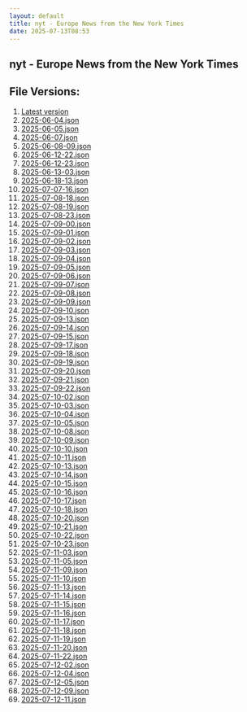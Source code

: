 ```yaml
---
layout: default
title: nyt - Europe News from the New York Times
date: 2025-07-13T08:53
---
```


## nyt - Europe News from the New York Times

<div id="data-chart"></div>
<div id="data-table"></div>
<script>
document.addEventListener('DOMContentLoaded', function(){
  document.getElementById('data-table').textContent = 'This source isn't supported for tables yet.';
});
</script>

## File Versions:
1. [Latest version](./latest.json)
2. [2025-06-04.json](./2025-06-04.json)
3. [2025-06-05.json](./2025-06-05.json)
4. [2025-06-07.json](./2025-06-07.json)
5. [2025-06-08-09.json](./2025-06-08-09.json)
6. [2025-06-12-22.json](./2025-06-12-22.json)
7. [2025-06-12-23.json](./2025-06-12-23.json)
8. [2025-06-13-03.json](./2025-06-13-03.json)
9. [2025-06-18-13.json](./2025-06-18-13.json)
10. [2025-07-07-16.json](./2025-07-07-16.json)
11. [2025-07-08-18.json](./2025-07-08-18.json)
12. [2025-07-08-19.json](./2025-07-08-19.json)
13. [2025-07-08-23.json](./2025-07-08-23.json)
14. [2025-07-09-00.json](./2025-07-09-00.json)
15. [2025-07-09-01.json](./2025-07-09-01.json)
16. [2025-07-09-02.json](./2025-07-09-02.json)
17. [2025-07-09-03.json](./2025-07-09-03.json)
18. [2025-07-09-04.json](./2025-07-09-04.json)
19. [2025-07-09-05.json](./2025-07-09-05.json)
20. [2025-07-09-06.json](./2025-07-09-06.json)
21. [2025-07-09-07.json](./2025-07-09-07.json)
22. [2025-07-09-08.json](./2025-07-09-08.json)
23. [2025-07-09-09.json](./2025-07-09-09.json)
24. [2025-07-09-10.json](./2025-07-09-10.json)
25. [2025-07-09-13.json](./2025-07-09-13.json)
26. [2025-07-09-14.json](./2025-07-09-14.json)
27. [2025-07-09-15.json](./2025-07-09-15.json)
28. [2025-07-09-17.json](./2025-07-09-17.json)
29. [2025-07-09-18.json](./2025-07-09-18.json)
30. [2025-07-09-19.json](./2025-07-09-19.json)
31. [2025-07-09-20.json](./2025-07-09-20.json)
32. [2025-07-09-21.json](./2025-07-09-21.json)
33. [2025-07-09-22.json](./2025-07-09-22.json)
34. [2025-07-10-02.json](./2025-07-10-02.json)
35. [2025-07-10-03.json](./2025-07-10-03.json)
36. [2025-07-10-04.json](./2025-07-10-04.json)
37. [2025-07-10-05.json](./2025-07-10-05.json)
38. [2025-07-10-08.json](./2025-07-10-08.json)
39. [2025-07-10-09.json](./2025-07-10-09.json)
40. [2025-07-10-10.json](./2025-07-10-10.json)
41. [2025-07-10-11.json](./2025-07-10-11.json)
42. [2025-07-10-13.json](./2025-07-10-13.json)
43. [2025-07-10-14.json](./2025-07-10-14.json)
44. [2025-07-10-15.json](./2025-07-10-15.json)
45. [2025-07-10-16.json](./2025-07-10-16.json)
46. [2025-07-10-17.json](./2025-07-10-17.json)
47. [2025-07-10-18.json](./2025-07-10-18.json)
48. [2025-07-10-20.json](./2025-07-10-20.json)
49. [2025-07-10-21.json](./2025-07-10-21.json)
50. [2025-07-10-22.json](./2025-07-10-22.json)
51. [2025-07-10-23.json](./2025-07-10-23.json)
52. [2025-07-11-03.json](./2025-07-11-03.json)
53. [2025-07-11-05.json](./2025-07-11-05.json)
54. [2025-07-11-09.json](./2025-07-11-09.json)
55. [2025-07-11-10.json](./2025-07-11-10.json)
56. [2025-07-11-13.json](./2025-07-11-13.json)
57. [2025-07-11-14.json](./2025-07-11-14.json)
58. [2025-07-11-15.json](./2025-07-11-15.json)
59. [2025-07-11-16.json](./2025-07-11-16.json)
60. [2025-07-11-17.json](./2025-07-11-17.json)
61. [2025-07-11-18.json](./2025-07-11-18.json)
62. [2025-07-11-19.json](./2025-07-11-19.json)
63. [2025-07-11-20.json](./2025-07-11-20.json)
64. [2025-07-11-22.json](./2025-07-11-22.json)
65. [2025-07-12-02.json](./2025-07-12-02.json)
66. [2025-07-12-04.json](./2025-07-12-04.json)
67. [2025-07-12-05.json](./2025-07-12-05.json)
68. [2025-07-12-09.json](./2025-07-12-09.json)
69. [2025-07-12-11.json](./2025-07-12-11.json)
